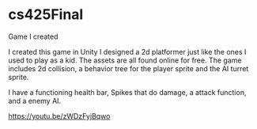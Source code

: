 # cs425Final
Game I created

I created this game in Unity
I designed a 2d platformer just like the ones I used to play as a kid.
The assets are all found online for free. 
The game includes 2d collision, a behavior tree for the player sprite and the AI turret sprite.

I have a functioning health bar, Spikes that do damage, a attack function, and a enemy AI.

https://youtu.be/zWDzFyjBqwo
